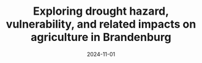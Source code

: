 ---
title: "Exploring drought hazard, vulnerability, and related impacts on agriculture in Brandenburg"
collection: publications
category: manuscripts
permalink: /publication/Brill2024
excerpt: 'This study assesses drought hazard, vulnerability, and their impacts on agriculture in Brandenburg, providing insights for risk management and adaptation strategies in regional farming systems.'
date: 2024-11-01
venue: 'Natural Hazards and Earth System Sciences'
paperurl: 'http://pedroalencar1.github.io/files/Brill2024.pdf'
citation: 'Brill, Alencar, Zhang, Boeing, Hüttel, and Lakes (2024). &quot;Exploring drought hazard, vulnerability, and related impacts on agriculture in Brandenburg.&quot; <i>Natural Hazards and Earth System Sciences</i>. 24(12):4237–4265. DOI: 10.5194/nhess-24-4237-2024'
---